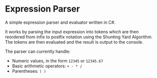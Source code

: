 # Expression Parser
A simple expression parser and evaluator written in C#.

It works by parsing the input expression into tokens which are then reordered from infix to postfix notation using the Shunting Yard Algorithm. The tokens are then evaluated and the result is output to the console.

The parser can currently handle:
* Numeric values, in the form `12345` or `12345.67`
* Basic arithmetic operators: `+ - * /`
* Parentheses: `( )`
